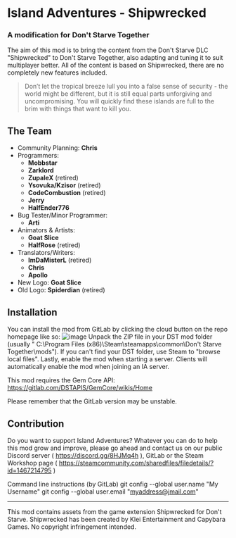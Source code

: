 # Island Adventures - Shipwrecked

### A modification for Don't Starve Together

The aim of this mod is to bring the content from the Don't Starve DLC "Shipwrecked" to Don't Starve Together, also adapting and tuning it to suit multiplayer better. All of the content is based on Shipwrecked, there are no completely new features included.

>Don’t let the tropical breeze lull you into a false sense of security - the world might be different, but it is still equal parts unforgiving and uncompromising. You will quickly find these islands are full to the brim with things that want to kill you.

## The Team

- Community Planning: **Chris** 
- Programmers:
	- **Mobbstar**
	- **Zarklord**
	- **ZupaleX** (retired)
	- **Ysovuka/Kzisor** (retired)
	- **CodeCombustion** (retired)
	- **Jerry**
	- **HalfEnder776**
- Bug Tester/Minor Programmer:
	- **Arti**
- Animators & Artists:
	- **Goat Slice**
	- **HalfRose** (retired)
- Translators/Writers:
	- **ImDaMisterL** (retired)
	- **Chris**
	- **Apollo**
- New Logo: **Goat Slice**
- Old Logo: **Spiderdian** (retired)

## Installation

You can install the mod from GitLab by clicking the cloud button on the repo homepage like so:
![image](https://cdn.discordapp.com/attachments/278017358692352000/477627110723158027/unknown.png)
Unpack the ZIP file in your DST mod folder (usually " C:\Program Files (x86)\Steam\steamapps\common\Don't Starve Together\mods"). If you can't find your DST folder, use Steam to "browse local files".
Lastly, enable the mod when starting a server. Clients will automatically enable the mod when joining an IA server.

This mod requires the Gem Core API: https://gitlab.com/DSTAPIS/GemCore/wikis/Home

Please remember that the GitLab version may be unstable.

## Contribution

Do you want to support Island Adventures? Whatever you can do to help this mod grow and improve, please go ahead and contact us on our public Discord server ( https://discord.gg/8HJMq4h ), GitLab or the Steam Workshop page ( https://steamcommunity.com/sharedfiles/filedetails/?id=1467214795 )

Command line instructions (by GitLab)
git config --global user.name "My Username"
git config --global user.email "myaddress@jmail.com"


----

This mod contains assets from the game extension Shipwrecked for Don't Starve. Shipwrecked has been created by Klei Entertainment and Capybara Games. No copyright infringement intended.
